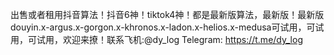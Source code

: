 出售或者租用抖音算法！抖音6神！tiktok4神！都是最新版算法，最新版！最新版douyin.x-argus.x-gorgon.x-khronos.x-ladon.x-helios.x-medusa可试用，可试用，可试用，欢迎来撩！联系飞机:@dy_log  Telegram:  https://t.me/dy_log
